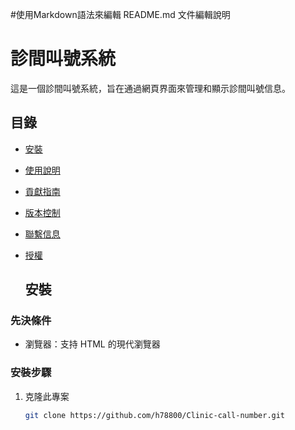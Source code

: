 #使用Markdown語法來編輯 README.md 文件編輯說明
# 診間叫號系統
這是一個診間叫號系統，旨在通過網頁界面來管理和顯示診間叫號信息。

## 目錄
- [安裝](#安裝)
- [使用說明](#使用說明)
- [貢獻指南](#貢獻指南)
- [版本控制](#版本控制)
- [聯繫信息](#聯繫信息)
- [授權](#授權)

  ## 安裝

### 先決條件
- 瀏覽器：支持 HTML 的現代瀏覽器

### 安裝步驟
1. 克隆此專案
   ```bash
   git clone https://github.com/h78800/Clinic-call-number.git
